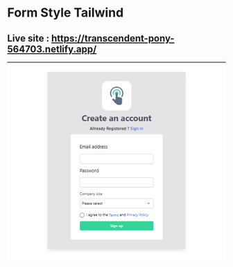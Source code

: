 # Form Style Tailwind

## Live site : https://transcendent-pony-564703.netlify.app/

![output](output.png)

